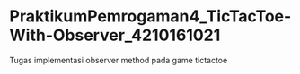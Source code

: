 # PraktikumPemrogaman4_TicTacToe-With-Observer_4210161021
Tugas implementasi observer method pada game tictactoe
